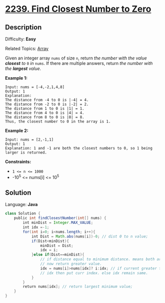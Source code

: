 # [2239\. Find Closest Number to Zero](https://leetcode.com/problems/find-closest-number-to-zero/)

## Description

Difficulty: **Easy**  

Related Topics: [Array](https://leetcode.com/tag/array/)


Given an integer array `nums` of size `n`, return _the number with the value **closest** to_ `0` _in_ `nums`. If there are multiple answers, return _the number with the **largest** value_.

**Example 1:**

```
Input: nums = [-4,-2,1,4,8]
Output: 1
Explanation:
The distance from -4 to 0 is |-4| = 4.
The distance from -2 to 0 is |-2| = 2.
The distance from 1 to 0 is |1| = 1.
The distance from 4 to 0 is |4| = 4.
The distance from 8 to 0 is |8| = 8.
Thus, the closest number to 0 in the array is 1.
```

**Example 2:**

```
Input: nums = [2,-1,1]
Output: 1
Explanation: 1 and -1 are both the closest numbers to 0, so 1 being larger is returned.
```

**Constraints:**

*   `1 <= n <= 1000`
*   -10<sup>5</sup> <= nums[i] <= 10<sup>5</sup>


## Solution

Language: **Java**

```java
class Solution {
    public int findClosestNumber(int[] nums) {
        int minDist = Integer.MAX_VALUE;
        int idx =-1;
        for(int i=0; i<nums.length; i++){
            int Dist = Math.abs(nums[i])-0; // dist 0 to n value;
            if(Dist<minDist){
                minDist = Dist;
                idx = i;
            }else if(Dist==minDist){
                // if distance equal to minimum distance. means both are closet to 0.
                // now return greater value.
                idx = nums[i]>nums[idx]? i:idx; // if current greater then
                // idx then put curr index. else idx remain same.
            }
        }
        return nums[idx]; // return largest minimum value;
    }
}
```